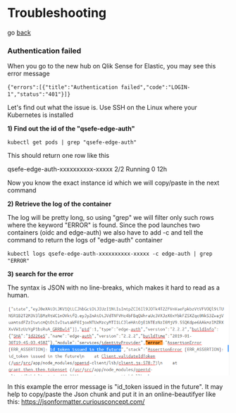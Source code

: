 
# Troubleshooting

go <a href="https://github.com/ChristofSchwarz/qs_on_Kubernetes">back</a>

### Authentication failed

When you go to the new hub on Qlik Sense for Elastic, you may see this error message 
```
{"errors":[{"title":"Authentication failed","code":"LOGIN-1","status":"401"}]}
```
Let's find out what the issue is. Use SSH on the Linux where your Kubernetes is installed

 __1) Find out the id of the "qsefe-edge-auth"__
```
kubectl get pods | grep "qsefe-edge-auth"
```
   This should return one row like this

   qsefe-edge-auth-xxxxxxxxxx-xxxxx                                  2/2     Running   0          12h

   Now you know the exact instance id which we will copy/paste in the next command

 __2) Retrieve the log of the container__
 
   The log will be pretty long, so using "grep" we will filter only such rows where the keyword "ERROR" is found. Since the pod launches two containers (oidc and edge-auth) we also have to add -c and tell the command to return the logs of "edge-auth" container
```
kubectl logs qsefe-edge-auth-xxxxxxxxxx-xxxxx -c edge-auth | grep "ERROR"
```

__3) search for the error__

The syntax is JSON with no line-breaks, which makes it hard to read as a human. 

![alttext](https://github.com/ChristofSchwarz/pics/raw/master/issued_in_future.png "screenshot")   

In this example the error message is "id_token issued in the future". It may help to copy/paste the Json chunk and put it in an online-beautifyer like this: https://jsonformatter.curiousconcept.com/
